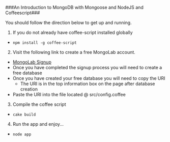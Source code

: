 ###An Introduction to MongoDB with Mongoose and NodeJS and Coffeescript###

You should follow the direction below to get up and running.

1. If you do not already have coffee-script installed globally
  * `npm install -g coffee-script`
2. Visit the following link to create a free MongoLab account.
  * [MongoLab Signup](https://mongolab.com/signup/)
  * Once you have completed the signup process you will need to create a free database
  * Once you have created your free database you will need to copy the URI
    * The URI is in the top information box on the page after database creation
  * Paste the URI into the file located @ src/config.coffee
3. Compile the coffee script
  * `cake build`
4. Run the app and enjoy...
  * `node app`

